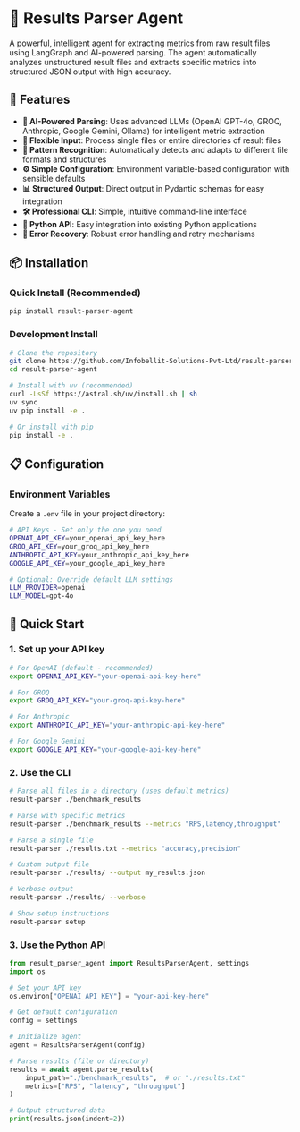 # 🎯 Results Parser Agent

A powerful, intelligent agent for extracting metrics from raw result files using LangGraph and AI-powered parsing. The agent automatically analyzes unstructured result files and extracts specific metrics into structured JSON output with high accuracy.

## 🚀 Features

- **🤖 AI-Powered Parsing**: Uses advanced LLMs (OpenAI GPT-4o, GROQ, Anthropic, Google Gemini, Ollama) for intelligent metric extraction
- **📁 Flexible Input**: Process single files or entire directories of result files
- **🎯 Pattern Recognition**: Automatically detects and adapts to different file formats and structures
- **⚙️ Simple Configuration**: Environment variable-based configuration with sensible defaults
- **📊 Structured Output**: Direct output in Pydantic schemas for easy integration
- **🛠️ Professional CLI**: Simple, intuitive command-line interface
- **🔧 Python API**: Easy integration into existing Python applications
- **🔄 Error Recovery**: Robust error handling and retry mechanisms

## 📦 Installation

### Quick Install (Recommended)

```bash
pip install result-parser-agent
```

### Development Install

```bash
# Clone the repository
git clone https://github.com/Infobellit-Solutions-Pvt-Ltd/result-parser-agent.git
cd result-parser-agent

# Install with uv (recommended)
curl -LsSf https://astral.sh/uv/install.sh | sh
uv sync
uv pip install -e .

# Or install with pip
pip install -e .
```

## 📋 Configuration

### Environment Variables

Create a `.env` file in your project directory:

```bash
# API Keys - Set only the one you need
OPENAI_API_KEY=your_openai_api_key_here
GROQ_API_KEY=your_groq_api_key_here
ANTHROPIC_API_KEY=your_anthropic_api_key_here
GOOGLE_API_KEY=your_google_api_key_here

# Optional: Override default LLM settings
LLM_PROVIDER=openai
LLM_MODEL=gpt-4o
```

## 🎯 Quick Start

### 1. Set up your API key

```bash
# For OpenAI (default - recommended)
export OPENAI_API_KEY="your-openai-api-key-here"

# For GROQ
export GROQ_API_KEY="your-groq-api-key-here"

# For Anthropic
export ANTHROPIC_API_KEY="your-anthropic-api-key-here"

# For Google Gemini
export GOOGLE_API_KEY="your-google-api-key-here"
```

### 2. Use the CLI

```bash
# Parse all files in a directory (uses default metrics)
result-parser ./benchmark_results

# Parse with specific metrics
result-parser ./benchmark_results --metrics "RPS,latency,throughput"

# Parse a single file
result-parser ./results.txt --metrics "accuracy,precision"

# Custom output file
result-parser ./results/ --output my_results.json

# Verbose output
result-parser ./results/ --verbose

# Show setup instructions
result-parser setup
```

### 3. Use the Python API

```python
from result_parser_agent import ResultsParserAgent, settings
import os

# Set your API key
os.environ["OPENAI_API_KEY"] = "your-api-key-here"

# Get default configuration
config = settings

# Initialize agent
agent = ResultsParserAgent(config)

# Parse results (file or directory)
results = await agent.parse_results(
    input_path="./benchmark_results",  # or "./results.txt"
    metrics=["RPS", "latency", "throughput"]
)

# Output structured data
print(results.json(indent=2))
```